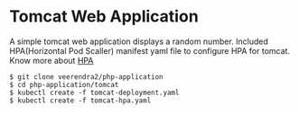 # Tomcat Web Application
A simple tomcat web application displays a random number. Included HPA(Horizontal Pod Scaller) manifest yaml file to configure HPA for tomcat. Know more about [HPA](https://kubernetes.io/docs/tasks/run-application/horizontal-pod-autoscale/)
```
$ git clone veerendra2/php-application
$ cd php-application/tomcat
$ kubectl create -f tomcat-deployment.yaml
$ kubectl create -f tomcat-hpa.yaml
```